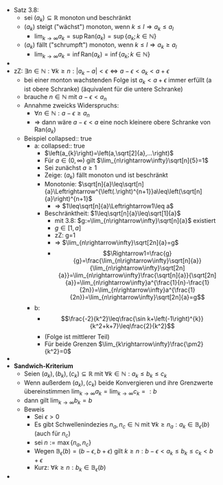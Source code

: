 - Satz 3.8:
	- sei $\left(a_{k}\right)\subseteq\mathbb{R}$ monoton und beschränkt
	- $\left(a_{k}\right)$ steigt ("wächst") monoton, wenn $k\leq l\Rightarrow a_{k}\leq a_{l}$
		- $\lim_{k\rightarrow\infty}a_{k}=\sup\text{Ran}\left(a_{k}\right)=\sup\left\lbrace a_{k};k\in\mathbb{N}\right\rbrace$
	- $\left(a_{k}\right)$ fällt ("schrumpft") monoton, wenn $k\leq l\Rightarrow a_{k}\geq a_{l}$
		- $\lim_{k\rightarrow\infty}a_{k}=\inf\text{Ran}\left(a_{k}\right)=\inf\left\lbrace a_{k};k\in\mathbb{N}\right\rbrace$
-
- zZ: $\exists n\in\mathbb{N}:\forall k\geq n:\left|a_{k}-a\right|<\epsilon\Leftrightarrow a-\epsilon<a_{k}<a+\epsilon$
	- bei einer monton wachstenden Folge ist $a_{k}<a+\epsilon$ immer erfüllt (a ist obere Schranke) (äquivalent für die untere Schranke)
	- brauche $n\in\mathbb{N}$ mit $a-\epsilon<a_{n}$
	- Annahme zweicks Widerspruchs:
		- $\forall n\in\mathbb{N}:a-\epsilon\geq a_{n}$
		- => dann wäre $a-\epsilon<a$ eine noch kleinere obere Schranke von $\text{Ran}\left(a_{k}\right)$
	- Beispiel
	  collapsed:: true
		- a:
		  collapsed:: true
			- $\left(a_{k}\right)=\left(a,\sqrt[2]{a},...\right)$
			- Für $a\in\left(0,\infty\right)$ gilt $\lim_{n\rightarrow\infty}\sqrt[n]{5}=1$
			- Sei zunächst $a\geq1$
			- Zeige: $\left(a_{k}\right)$ fällt monoton und ist beschränkt
			- Monotonie: $\sqrt[n]{a}\leq\sqrt[n]{a}\Leftrightarrow^{\left(.\right)^{n+1}}a\leq\left(\sqrt[n]{a}\right)^{n+1}$
				- => $1\leq\sqrt[n]{a}\Leftrightarrow1\leq a$
			- Beschränktheit: $1\leq\sqrt[n]{a}\leq\sqrt[1]{a}$
				- mit 3.8: $g:=\lim_{n\rightarrow\infty}\sqrt[n]{a}$ existiert
				- $g\in\left\lbrack1,a\right\rbrack$
				- zZ: g=1
				- => $\lim_{n\rightarrow\infty}\sqrt[2n]{a}=g$
				- $$\Rightarrow1=\frac{g}{g}=\frac{\lim_{n\rightarrow\infty}\sqrt[n]{a}}{\lim_{n\rightarrow\infty}\sqrt[2n]{a}}=\lim_{n\rightarrow\infty}\frac{\sqrt[n]{a}}{\sqrt[2n]{a}}=\lim_{n\rightarrow\infty}a^{\frac{1}{n}-\frac{1}{2n}}=\lim_{n\rightarrow\infty}a^{\frac{1}{2n}}=\lim_{n\rightarrow\infty}\sqrt[2n]{a}=g$$
		- b:
			- $$\frac{-2}{k^2}\leq\frac{\sin k+\left(-1\right)^{k}}{k^2+k+7}\leq\frac{2}{k^2}$$
			- (Folge ist mittlerer Teil)
			- Für beide Grenzen $\lim_{k\rightarrow\infty}\frac{\pm2}{k^2}=0$
-
- **Sandwich-Kriterium**
	- Seien $\left(a_{k}\right),\left(b_{k}\right),\left(c_{k}\right)\subseteq\mathbb{R}$ mit $\forall k\in\mathbb{N}:a_{k}\leq b_{k}\leq c_{k}$
	- Wenn außerdem $\left(a_{k}\right),\left(c_{k}\right)$ beide Konvergieren und ihre Grenzwerte übereinstimmen $\lim_{k\rightarrow\infty}a_{k}=\lim_{k\rightarrow\infty}c_{k}=:b$
	- dann gilt $\lim_{k\rightarrow\infty}b_{k}=b$
	- Beweis
		- Sei $\epsilon>0$
		- Es gibt Schwellenindezies $n_{a},n_{c}\in\mathbb{N}$ mit $\forall k\geq n_{a}:a_{k}\in\mathbb{B}_{\epsilon}\left(b\right)$ (auch für $n_{c}$)
		- sei $n:=\max\left\lbrace n_{a},n_{c}\right\rbrace$
		- Wegen $\mathbb{B}_{\epsilon}\left(b\right)=\left(b-\epsilon,b+\epsilon\right)$ gilt $k\geq n:b-\epsilon<a_{k}\leq b_{k}\leq c_{k}<b+\epsilon$
		- Kurz: $\forall k\geq n:b_{k}\in\mathbb{B}_{\epsilon}\left(b\right)$
-